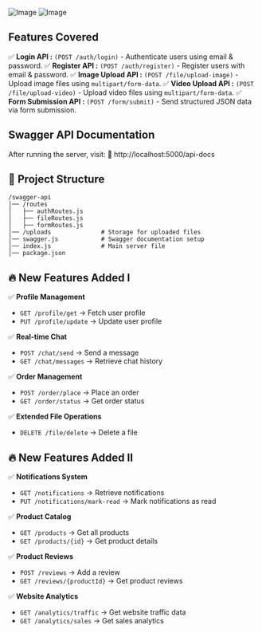 ![Image](https://github.com/user-attachments/assets/c7d4c429-796e-4b68-b70d-e4571ff43628)
![Image](https://github.com/user-attachments/assets/b4945d89-4232-42cd-9972-56eff922eb29)

## Features Covered

✅ **Login API :** `(POST /auth/login)` - Authenticate users using email & password.
✅ **Register API :** `(POST /auth/register)` -  Register users with email & password.
✅ **Image Upload API :** `(POST /file/upload-image)` - Upload image files using `multipart/form-data`.
✅ **Video Upload API :** `(POST /file/upload-video)` - Upload video files using `multipart/form-data`.
✅ **Form Submission API :** `(POST /form/submit)` - Send structured JSON data via form submission.

## Swagger API Documentation

After running the server, visit:
📌 http://localhost:5000/api-docs

## 📁 Project Structure

```
/swagger-api
│── /routes
│   ├── authRoutes.js
│   ├── fileRoutes.js
│   ├── formRoutes.js
│── /uploads              # Storage for uploaded files
│── swagger.js            # Swagger documentation setup
│── index.js              # Main server file
│── package.json
```

## 🔥 New Features Added I

✅ **Profile Management**

- `GET /profile/get` → Fetch user profile
- `PUT /profile/update` → Update user profile

✅ **Real-time Chat**

- `POST /chat/send` → Send a message
- `GET /chat/messages` → Retrieve chat history

✅ **Order Management**

- `POST /order/place` → Place an order
- `GET /order/status` → Get order status

✅ **Extended File Operations**

- `DELETE /file/delete` → Delete a file

## 🔥 New Features Added II

✅ **Notifications System**

- `GET /notifications` → Retrieve notifications
- `PUT /notifications/mark-read` → Mark notifications as read

✅ **Product Catalog**

- `GET /products` → Get all products
- `GET /products/{id}` → Get product details

✅ **Product Reviews**

- `POST /reviews` → Add a review
- `GET /reviews/{productId}` → Get product reviews

✅ **Website Analytics**

- `GET /analytics/traffic` → Get website traffic data
- `GET /analytics/sales` → Get sales analytics
